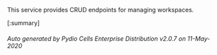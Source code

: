






This service provides CRUD endpoints for managing workspaces.

[:summary]

###### Auto generated by Pydio Cells Enterprise Distribution v2.0.7 on 11-May-2020
